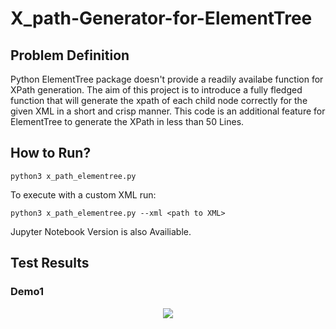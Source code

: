 # X_path-Generator-for-ElementTree


## Problem Definition

Python ElementTree package doesn't provide a readily availabe function for XPath generation. The aim of this project is to introduce a fully fledged function that will generate the xpath of each child node correctly for the given XML in a short and crisp manner. This code is an additional feature for ElementTree to generate the XPath in less than 50 Lines. 


## How to Run?
```
python3 x_path_elementree.py

```

To execute with a custom XML run:

``` 
python3 x_path_elementree.py --xml <path to XML>

```

Jupyter Notebook Version is also Availiable.


## Test Results
### Demo1
<p align="center">
  <img src="karthik.png">
</p> 

